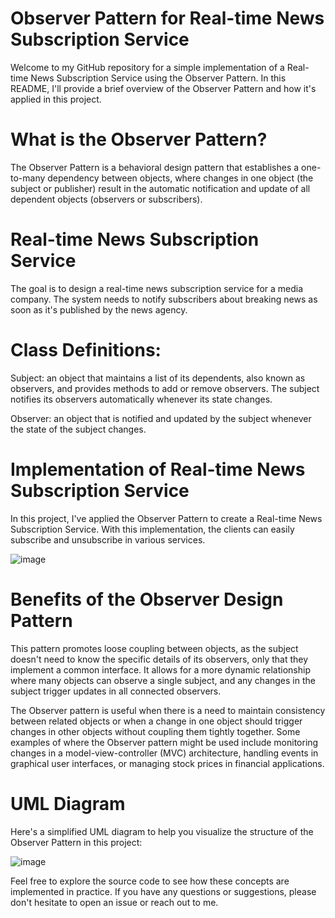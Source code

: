 # Observer Pattern for Real-time News Subscription Service
Welcome to my GitHub repository for a simple implementation of a Real-time News Subscription Service using the Observer Pattern. In this README, I'll provide a brief overview of the Observer Pattern and how it's applied in this project.

# What is the Observer Pattern?

The Observer Pattern is a behavioral design pattern that establishes a one-to-many dependency between objects, where changes in one object (the subject or publisher) result in the automatic notification and update of all dependent objects (observers or subscribers).

# Real-time News Subscription Service

The goal is to design a real-time news subscription service for a media company. The system needs to notify subscribers about breaking news as soon as it's published by the news agency.

# Class Definitions:
Subject: an object that maintains a list of its dependents, also known as observers, and provides methods to add or remove observers. The subject notifies its observers automatically whenever its state changes.

Observer: an object that is notified and updated by the subject whenever the state of the subject changes.

# Implementation of Real-time News Subscription Service
In this project, I've applied the Observer Pattern to create a Real-time News Subscription Service. With this implementation, the clients can easily subscribe and unsubscribe in various services.

![image](https://github.com/davidkingroderos/design-patterns/assets/75028710/80259536-7be1-4638-9d0c-2ba8154aafab)

# Benefits of the Observer Design Pattern

This pattern promotes loose coupling between objects, as the subject doesn't need to know the specific details of its observers, only that they implement a common interface. It allows for a more dynamic relationship where many objects can observe a single subject, and any changes in the subject trigger updates in all connected observers.

The Observer pattern is useful when there is a need to maintain consistency between related objects or when a change in one object should trigger changes in other objects without coupling them tightly together. Some examples of where the Observer pattern might be used include monitoring changes in a model-view-controller (MVC) architecture, handling events in graphical user interfaces, or managing stock prices in financial applications.

# UML Diagram
Here's a simplified UML diagram to help you visualize the structure of the Observer Pattern in this project:

![image](https://github.com/davidkingroderos/design-patterns/assets/75028710/e05bd3cf-cd33-4305-a527-ad57e6df6d03)

Feel free to explore the source code to see how these concepts are implemented in practice. If you have any questions or suggestions, please don't hesitate to open an issue or reach out to me.
